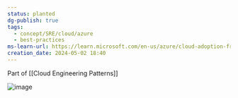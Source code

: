 ```yaml
---
status: planted
dg-publish: true
tags:
  - concept/SRE/cloud/azure
  - best-practices
ms-learn-url: https://learn.microsoft.com/en-us/azure/cloud-adoption-framework/scenarios/github-velocity/#cloud-pattern-components-and-best-practices
creation_date: 2024-05-02 18:40
---
```

Part of [[Cloud Engineering Patterns]]

![image](https://filedn.eu/lLCDT28fW4ahdtipln72iIF/public-vault-media/images/github-security-checks.png)

